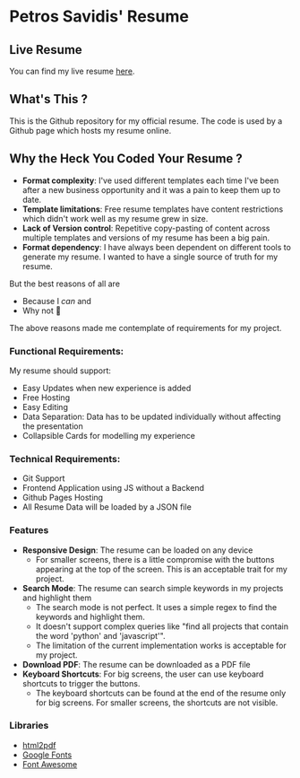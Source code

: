 # Petros Savidis' Resume

## Live Resume

You can find my live resume [here](https://psavidis.github.io/resume/).

## What's This ?
This is the Github repository for my official resume. The code is used by a Github page which hosts my resume online.

## Why the Heck You Coded Your Resume ?
- **Format complexity**: I've used different templates each time I've been after a new business opportunity and it was a pain to keep them up to date.
- **Template limitations**: Free resume templates have content restrictions which didn't work well as my resume grew in size.
- **Lack of Version control**: Repetitive copy-pasting of content across multiple templates and versions of my resume has been a big pain.
- **Format dependency**: I have always been dependent on different tools to generate my resume. I wanted to have a single source of truth for my resume. 

But the best reasons of all are

- Because I _can_ and 
- Why not 🤘

The above reasons made me contemplate of requirements for my project.

### Functional Requirements:

My resume should support:

- Easy Updates when new experience is added
- Free Hosting
- Easy Editing
- Data Separation: Data has to be updated individually without affecting the presentation
- Collapsible Cards for modelling my experience

### Technical Requirements:
- Git Support
- Frontend Application using JS without a Backend
- Github Pages Hosting
- All Resume Data will be loaded by a JSON file

### Features

- **Responsive Design**: The resume can be loaded on any device
  - For smaller screens, there is a little compromise with the buttons appearing at the top of the screen. This is an acceptable trait for my project.
- **Search Mode**: The resume can search simple keywords in my projects and highlight them
  - The search mode is not perfect. It uses a simple regex to find the keywords and highlight them. 
  - It doesn't support complex queries like "find all projects that contain the word 'python' and 'javascript'". 
  - The limitation of the current implementation works is acceptable for my project.
- **Download PDF**: The resume can be downloaded as a PDF file
- **Keyboard Shortcuts**: For big screens, the user can use keyboard shortcuts to trigger the buttons.
  - The keyboard shortcuts can be found at the end of the resume only for big screens. For smaller screens, the shortcuts are not visible.

### Libraries

- [html2pdf](https://ekoopmans.github.io/html2pdf.js/)
- [Google Fonts](https://fonts.google.com/)
- [Font Awesome](https://fontawesome.com/)